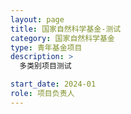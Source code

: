 ```yaml
---
layout: page
title: 国家自然科学基金-测试
category: 国家自然科学基金
type: 青年基金项目
description: >
  多类别项目测试

start_date: 2024-01
role: 项目负责人
---
```

